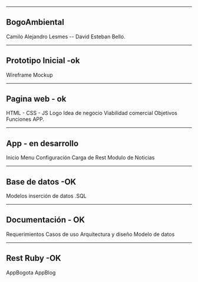 ----------------------------
BogoAmbiental
----------------------------
Camilo Alejandro Lesmes --
David Esteban Bello.

----------------------------
Prototipo Inicial -ok
----------------------------
  Wireframe
  Mockup
  
----------------------------
Pagina web - ok
----------------------------
  HTML - CSS - JS
  Logo
  Idea de negocio
  Viabilidad comercial
  Objetivos
  Funciones APP.
 
----------------------------
App - en desarrollo
----------------------------
  Inicio
  Menu
  Configuración
  Carga de Rest
  Modulo de Noticias
  
----------------------------
Base de datos  -OK
----------------------------
Modelos
inserción de datos
.SQL

----------------------------
Documentación - OK
----------------------------
Requerimientos
Casos de uso
Arquitectura y diseño
Modelo de datos

----------------------------
Rest Ruby -OK 
----------------------------
AppBogota
AppBlog
